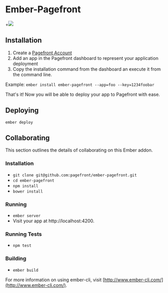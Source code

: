 # Ember-Pagefront

+[![](https://ember-cli-deploy.github.io/ember-cli-deploy-version-badges/plugins/ember-pagefront.svg)](http://ember-cli-deploy.github.io/ember-cli-deploy-version-badges/)

## Installation

1. Create a [Pagefront Account](https://www.pagefronthq.com/)
2. Add an app in the Pagefront dashboard to represent your application deployment
3. Copy the installation command from the dashboard an execute it from the command line. 

Example: `ember install ember-pagefront --app=foo --key=1234foobar`

That's it! Now you will be able to deploy your app to Pagefront with ease.

## Deploying

`ember deploy`

## Collaborating

This section outlines the details of collaborating on this Ember addon.

### Installation

* `git clone git@github.com:pagefront/ember-pagefront.git`
* `cd ember-pagefront`
* `npm install`
* `bower install`

### Running

* `ember server`
* Visit your app at http://localhost:4200.

### Running Tests

* `npm test`

### Building

* `ember build`

For more information on using ember-cli, visit [http://www.ember-cli.com/](http://www.ember-cli.com/).
